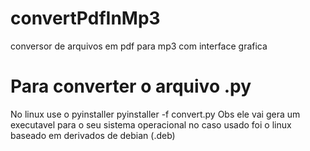# convertPdfInMp3
conversor de arquivos em pdf para mp3 com interface grafica 

# Para converter o arquivo .py
No linux use o pyinstaller
pyinstaller -f convert.py
Obs ele vai gera um executavel para o seu sistema operacional no caso usado foi o linux baseado em derivados de debian (.deb)
